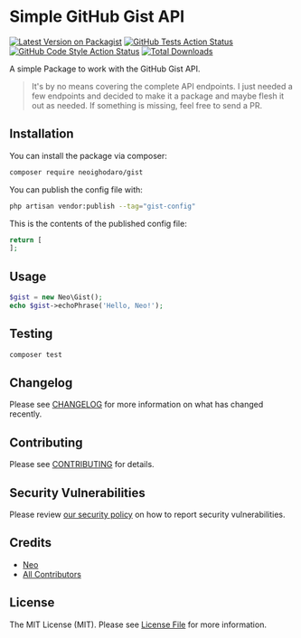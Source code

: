 # Simple GitHub Gist API

[![Latest Version on Packagist](https://img.shields.io/packagist/v/neoighodaro/gist.svg?style=flat-square)](https://packagist.org/packages/neoighodaro/gist)
[![GitHub Tests Action Status](https://img.shields.io/github/workflow/status/neoighodaro/gist/run-tests?label=tests)](https://github.com/neoighodaro/gist/actions?query=workflow%3Arun-tests+branch%3Amain)
[![GitHub Code Style Action Status](https://img.shields.io/github/workflow/status/neoighodaro/gist/Fix%20PHP%20code%20style%20issues?label=code%20style)](https://github.com/neoighodaro/gist/actions?query=workflow%3A"Fix+PHP+code+style+issues"+branch%3Amain)
[![Total Downloads](https://img.shields.io/packagist/dt/neoighodaro/gist.svg?style=flat-square)](https://packagist.org/packages/neoighodaro/gist)

A simple Package to work with the GitHub Gist API.

> It's by no means covering the complete API endpoints. I just needed a few endpoints and decided to make it a package and maybe flesh it out as needed. If something is missing, feel free to send a PR.

## Installation

You can install the package via composer:

```bash
composer require neoighodaro/gist
```

You can publish the config file with:

```bash
php artisan vendor:publish --tag="gist-config"
```

This is the contents of the published config file:

```php
return [
];
```

## Usage

```php
$gist = new Neo\Gist();
echo $gist->echoPhrase('Hello, Neo!');
```

## Testing

```bash
composer test
```

## Changelog

Please see [CHANGELOG](CHANGELOG.md) for more information on what has changed recently.

## Contributing

Please see [CONTRIBUTING](CONTRIBUTING.md) for details.

## Security Vulnerabilities

Please review [our security policy](../../security/policy) on how to report security vulnerabilities.

## Credits

-   [Neo](https://github.com/neoighodaro)
-   [All Contributors](../../contributors)

## License

The MIT License (MIT). Please see [License File](LICENSE.md) for more information.
